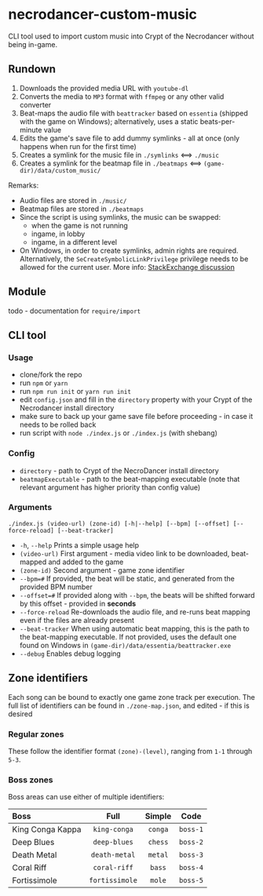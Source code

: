 # necrodancer-custom-music
CLI tool used to import custom music into Crypt of the Necrodancer without being in-game.

## Rundown
1) Downloads the provided media URL with `youtube-dl`
2) Converts the media to `MP3` format with `ffmpeg` or any other valid converter
3) Beat-maps the audio file with `beattracker` based on `essentia` (shipped with the game on Windows); alternatively, uses a static beats-per-minute value
4) Edits the game's save file to add dummy symlinks - all at once (only happens when run for the first time)
5) Creates a symlink for the music file in `./symlinks` <==> `./music`
6) Creates a symlink for the beatmap file in `./beatmaps` <==> `(game-dir)/data/custom_music/` 

Remarks:
- Audio files are stored in `./music/` 
- Beatmap files are stored in `./beatmaps`
- Since the script is using symlinks, the music can be swapped:
    - when the game is not running
    - ingame, in lobby
    - ingame, in a different level
- On Windows, in order to create symlinks, admin rights are required. 
Alternatively, the `SeCreateSymbolicLinkPrivilege` privilege needs to be allowed for the current user.
More info: [StackExchange discussion](https://security.stackexchange.com/questions/10194/why-do-you-have-to-be-an-admin-to-create-a-symlink-in-windows)


## Module

todo - documentation for `require/import`

## CLI tool

### Usage
- clone/fork the repo
- run `npm` or `yarn`
- run `npm run init` or `yarn run init`
- edit `config.json` and fill in the `directory` property with your Crypt of the Necrodancer install directory
- make sure to back up your game save file before proceeding - in case it needs to be rolled back
- run script with `node ./index.js` or `./index.js` (with shebang)

### Config
- `directory` - path to Crypt of the NecroDancer install directory
- `beatmapExecutable` - path to the beat-mapping executable (note that relevant argument has higher priority than config value)

### Arguments
```./index.js (video-url) (zone-id) [-h|--help] [--bpm] [--offset] [--force-reload] [--beat-tracker]```

- `-h`, `--help` Prints a simple usage help
- `(video-url)` First argument - media video link to be downloaded, beat-mapped and added to the game
- `(zone-id)` Second argument - game zone identifier
- `--bpm=#` If provided, the beat will be static, and generated from the provided BPM number
- `--offset=#` If provided along with `--bpm`, the beats will be shifted forward by this offset - provided in **seconds**
- `--force-reload` Re-downloads the audio file, and re-runs beat mapping even if the files are already present
- `--beat-tracker` When using automatic beat mapping, this is the path to the beat-mapping executable.
If not provided, uses the default one found on Windows in `(game-dir)/data/essentia/beattracker.exe` 
- `--debug` Enables debug logging

## Zone identifiers
Each song can be bound to exactly one game zone track per execution.
The full list of identifiers can be found in `./zone-map.json`, and edited - if this is desired

### Regular zones
These follow the identifier format `(zone)-(level)`, ranging from `1-1` through `5-3`.

### Boss zones
Boss areas can use either of multiple identifiers:

| Boss  |Full | Simple | Code  |
| :---- |:---:|  :---: | :---: |
| King Conga Kappa | `king-conga`   | `conga` | `boss-1` |
| Deep Blues       | `deep-blues`   | `chess` | `boss-2` |
| Death Metal      | `death-metal`  | `metal` | `boss-3` |
| Coral Riff       | `coral-riff`   | `bass`  | `boss-4` |
| Fortissimole     | `fortissimole` | `mole`  | `boss-5` |